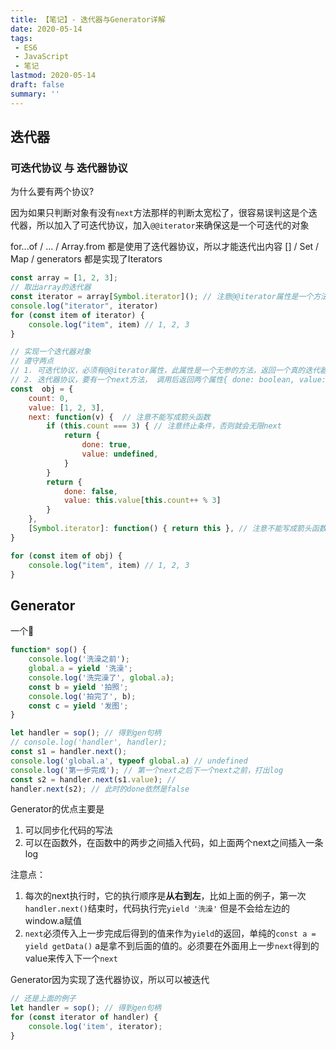 ```yaml
---
title: 【笔记】- 迭代器与Generator详解
date: 2020-05-14
tags:
 - ES6
 - JavaScript
 - 笔记
lastmod: 2020-05-14
draft: false
summary: ''
---
```


## 迭代器

### 可迭代协议 与 迭代器协议

为什么要有两个协议?

因为如果只判断对象有没有`next`方法那样的判断太宽松了，很容易误判这是个迭代器，所以加入了可迭代协议，加入`@@iterator`来确保这是一个可迭代的对象

for...of / ... / Array.from 都是使用了迭代器协议，所以才能迭代出内容
[] / Set / Map / generators 都是实现了Iterators


```javascript
const array = [1, 2, 3];
// 取出array的迭代器
const iterator = array[Symbol.iterator](); // 注意@@iterator属性是一个方法，执行它之后才能得到真正的迭代器
console.log("iterator", iterator)
for (const item of iterator) {
    console.log("item", item) // 1, 2, 3
}

// 实现一个迭代器对象
// 遵守两点
// 1. 可迭代协议，必须有@@iterator属性，此属性是一个无参的方法，返回一个真的迭代器
// 2. 迭代器协议，要有一个next方法， 调用后返回两个属性{ done: boolean, value: any }
const  obj = {
    count: 0,
    value: [1, 2, 3],
    next: function(v) {  // 注意不能写成箭头函数
        if (this.count === 3) { // 注意终止条件，否则就会无限next
            return {
                done: true,
                value: undefined,
            }
        }
        return {
            done: false,
            value: this.value[this.count++ % 3]
        }
    },
    [Symbol.iterator]: function() { return this }, // 注意不能写成箭头函数
}

for (const item of obj) {
    console.log("item", item) // 1, 2, 3
}
```

## Generator

一个🌰

```typescript
function* sop() {
    console.log('洗澡之前');
    global.a = yield '洗澡';
    console.log('洗完澡了', global.a);
    const b = yield '拍照';
    console.log('拍完了', b);
    const c = yield '发图';
}

let handler = sop(); // 得到gen句柄
// console.log('handler', handler);
const s1 = handler.next();
console.log('global.a', typeof global.a) // undefined
console.log('第一步完成'); // 第一个next之后下一个next之前，打出log
const s2 = handler.next(s1.value); // 
handler.next(s2); // 此时的done依然是false
```

Generator的优点主要是

1. 可以同步化代码的写法
2. 可以在函数外，在函数中的两步之间插入代码，如上面两个next之间插入一条log

注意点：

1. 每次的next执行时，它的执行顺序是**从右到左**，比如上面的例子，第一次`handler.next()`结束时，代码执行完`yield '洗澡'` 但是不会给左边的window.a赋值
2. `next`必须传入上一步完成后得到的值来作为`yield`的返回，单纯的`const a = yield getData()` a是拿不到后面的值的。必须要在外面用上一步`next`得到的value来传入下一个`next`

Generator因为实现了迭代器协议，所以可以被迭代

```javascript
// 还是上面的例子
let handler = sop(); // 得到gen句柄
for (const iterator of handler) {
    console.log('item', iterator);
}
```

